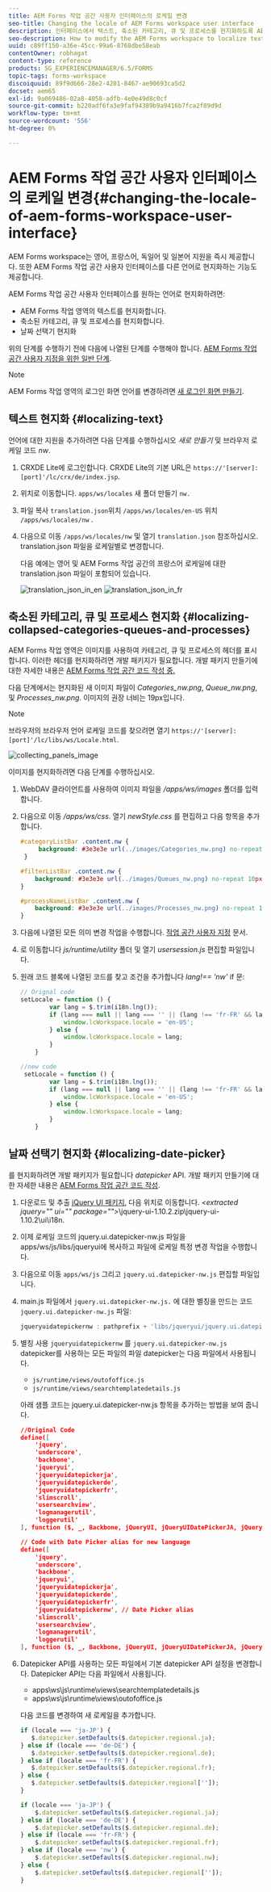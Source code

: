```yaml
---
title: AEM Forms 작업 공간 사용자 인터페이스의 로케일 변경
seo-title: Changing the locale of AEM Forms workspace user interface
description: 인터페이스에서 텍스트, 축소된 카테고리, 큐 및 프로세스를 현지화하도록 AEM Forms 작업 공간을 수정하는 방법 및 날짜 선택기를 사용합니다.
seo-description: How to modify the AEM Forms workspace to localize text, collapsed categories, queues, and processes, and the date picker on the interface.
uuid: c89ff150-a36e-45cc-99a6-8768dbe58eab
contentOwner: robhagat
content-type: reference
products: SG_EXPERIENCEMANAGER/6.5/FORMS
topic-tags: forms-workspace
discoiquuid: 89f9d666-28e2-4201-8467-ae90693ca5d2
docset: aem65
exl-id: 9a069486-02a8-4058-adfb-4e0e49d8c0cf
source-git-commit: b220adf6fa3e9faf94389b9a9416b7fca2f89d9d
workflow-type: tm+mt
source-wordcount: '556'
ht-degree: 0%

---
```


# AEM Forms 작업 공간 사용자 인터페이스의 로케일 변경{#changing-the-locale-of-aem-forms-workspace-user-interface}

AEM Forms workspace는 영어, 프랑스어, 독일어 및 일본어 지원을 즉시 제공합니다. 또한 AEM Forms 작업 공간 사용자 인터페이스를 다른 언어로 현지화하는 기능도 제공합니다.

AEM Forms 작업 공간 사용자 인터페이스를 원하는 언어로 현지화하려면:

* AEM Forms 작업 영역의 텍스트를 현지화합니다.
* 축소된 카테고리, 큐 및 프로세스를 현지화합니다.
* 날짜 선택기 현지화

위의 단계를 수행하기 전에 다음에 나열된 단계를 수행해야 합니다. [AEM Forms 작업 공간 사용자 지정을 위한 일반 단계](../../forms/using/generic-steps-html-workspace-customization.md).

>[!NOTE]
>
>AEM Forms 작업 영역의 로그인 화면 언어를 변경하려면 [새 로그인 화면 만들기](../../forms/using/creating-new-login-screen.md).

## 텍스트 현지화 {#localizing-text}

언어에 대한 지원을 추가하려면 다음 단계를 수행하십시오 *새로 만들기* 및 브라우저 로케일 코드 *nw*.

1. CRXDE Lite에 로그인합니다.
CRXDE Lite의 기본 URL은 `https://'[server]:[port]'/lc/crx/de/index.jsp`.
1. 위치로 이동합니다. `apps/ws/locales` 새 폴더 만들기 `nw.`
1. 파일 복사 `translation.json`위치 `/apps/ws/locales/en-US` 위치 `/apps/ws/locales/nw` .
1. 다음으로 이동 `/apps/ws/locales/nw` 및 열기 `translation.json` 참조하십시오. translation.json 파일을 로케일별로 변경합니다.

   다음 예에는 영어 및 AEM Forms 작업 공간의 프랑스어 로케일에 대한 translation.json 파일이 포함되어 있습니다.

   ![translation_json_in_en](assets/translation_json_in_en.png) ![translation_json_in_fr](assets/translation_json_in_fr.png)

## 축소된 카테고리, 큐 및 프로세스 현지화 {#localizing-collapsed-categories-queues-and-processes}

AEM Forms 작업 영역은 이미지를 사용하여 카테고리, 큐 및 프로세스의 헤더를 표시합니다. 이러한 헤더를 현지화하려면 개발 패키지가 필요합니다. 개발 패키지 만들기에 대한 자세한 내용은 [AEM Forms 작업 공간 코드 작성 중.](introduction-customizing-html-workspace.md#building-html-workspace-code)

다음 단계에서는 현지화된 새 이미지 파일이 *Categories_nw.png*, *Queue_nw.png*, 및 *Processes_nw.png*. 이미지의 권장 너비는 19px입니다.

>[!NOTE]
>
>브라우저의 브라우저 언어 로케일 코드를 찾으려면 열기 `https://'[server]:[port]'/lc/libs/ws/Locale.html`.

![collecting_panels_image](assets/collapsing_panels_image.png)

이미지를 현지화하려면 다음 단계를 수행하십시오.

1. WebDAV 클라이언트를 사용하여 이미지 파일을 */apps/ws/images* 폴더를 입력합니다.
1. 다음으로 이동 */apps/ws/css*. 열기 *newStyle.css* 를 편집하고 다음 항목을 추가합니다.

   ```css
   #categoryListBar .content.nw {
        background: #3e3e3e url(../images/Categories_nw.png) no-repeat 10px 10px;
    }
   
   #filterListBar .content.nw {
       background: #3e3e3e url(../images/Queues_nw.png) no-repeat 10px 10px;
   }
   
   #processNameListBar .content.nw {
       background: #3e3e3e url(../images/Processes_nw.png) no-repeat 10px 10px;
   }
   ```

1. 다음에 나열된 모든 의미 변경 작업을 수행합니다. [작업 공간 사용자 지정](../../forms/using/introduction-customizing-html-workspace.md) 문서.
1. 로 이동합니다 *js/runtime/utility* 폴더 및 열기 *usersession.js* 편집할 파일입니다.
1. 원래 코드 블록에 나열된 코드를 찾고 조건을 추가합니다 *lang!== &#39;nw&#39;* if 문:

   ```javascript
   // Orignal code
   setLocale = function () {
           var lang = $.trim(i18n.lng());
           if (lang === null || lang === '' || (lang !== 'fr-FR' && lang !== 'de-DE' && lang !== 'ja-JP')) {
               window.lcWorkspace.locale = 'en-US';
           } else {
               window.lcWorkspace.locale = lang;
           }
       }
   ```

   ```javascript
   //new code
    setLocale = function () {
           var lang = $.trim(i18n.lng());
           if (lang === null || lang === '' || (lang !== 'fr-FR' && lang !== 'de-DE' && lang !== 'ja-JP' && lang !== 'nw')) {
               window.lcWorkspace.locale = 'en-US';
           } else {
               window.lcWorkspace.locale = lang;
           }
       }
   ```

## 날짜 선택기 현지화 {#localizing-date-picker}

를 현지화하려면 개발 패키지가 필요합니다 *datepicker* API. 개발 패키지 만들기에 대한 자세한 내용은 [AEM Forms 작업 공간 코드 작성](introduction-customizing-html-workspace.md#building-html-workspace-code).

1. 다운로드 및 추출 [jQuery UI 패키지](https://jqueryui.com/download/all/), 다음 위치로 이동합니다. *&lt;extracted jquery=&quot;&quot; ui=&quot;&quot; package=&quot;&quot;>*\jquery-ui-1.10.2.zip\jquery-ui-1.10.2\ui\i18n.
1. 이제 로케일 코드의 jquery.ui.datepicker-nw.js 파일을 apps/ws/js/libs/jqueryui에 복사하고 파일에 로케일 특정 변경 작업을 수행합니다.
1. 다음으로 이동 `apps/ws/js` 그리고 `jquery.ui.datepicker-nw.js` 편집할 파일입니다.
1. main.js 파일에서 `jquery.ui.datepicker-nw.js.` 에 대한 별칭을 만드는 코드 `jquery.ui.datepicker-nw.js` 파일:

   ```javascript
   jqueryuidatepickernw : pathprefix + 'libs/jqueryui/jquery.ui.datepicker-nw'
   ```

1. 별칭 사용 `jqueryuidatepickernw` 를 `jquery.ui.datepicker-nw.js` datepicker를 사용하는 모든 파일의 파일 datepicker는 다음 파일에서 사용됩니다.

   * `js/runtime/views/outofoffice.js`
   * `js/runtime/views/searchtemplatedetails.js`

   아래 샘플 코드는 jquery.ui.datepicker-nw.js 항목을 추가하는 방법을 보여 줍니다.

   ```json
   //Original Code
   define([
       'jquery',
       'underscore',
       'backbone',
       'jqueryui',
       'jqueryuidatepickerja',
       'jqueryuidatepickerde',
       'jqueryuidatepickerfr',
       'slimscroll',
       'usersearchview',
       'logmanagerutil',
       'loggerutil'
   ], function ($, _, Backbone, jQueryUI, jQueryUIDatePickerJA, jQueryUIDatePickerDE, jQueryUIDatePickerFR, slimScroll, UserSearch, LogManager, Logger) {
   ```

   ```json
   // Code with Date Picker alias for new language
   define([
       'jquery',
       'underscore',
       'backbone',
       'jqueryui',
       'jqueryuidatepickerja',
       'jqueryuidatepickerde',
       'jqueryuidatepickerfr',
       'jqueryuidatepickernw', // Date Picker alias
       'slimscroll',
       'usersearchview',
       'logmanagerutil',
       'loggerutil'
   ], function ($, _, Backbone, jQueryUI, jQueryUIDatePickerJA, jQueryUIDatePickerDE, jQueryUIDatePickerFR, jQueryUIDatePickerNW, slimScroll, UserSearch, LogManager, Logger) {
   ```

1. Datepicker API를 사용하는 모든 파일에서 기본 datepicker API 설정을 변경합니다. Datepicker API는 다음 파일에서 사용됩니다.

   * apps\ws\js\runtime\views\searchtemplatedetails.js
   * apps\ws\js\runtime\views\outofoffice.js

   다음 코드를 변경하여 새 로케일을 추가합니다.

   ```javascript
   if (locale === 'ja-JP') {
      $.datepicker.setDefaults($.datepicker.regional.ja);
   } else if (locale === 'de-DE') {
      $.datepicker.setDefaults($.datepicker.regional.de);
   } else if (locale === 'fr-FR') {
      $.datepicker.setDefaults($.datepicker.regional.fr);
   } else {
      $.datepicker.setDefaults($.datepicker.regional['']);
   }
   ```

   ```javascript
   if (locale === 'ja-JP') {
       $.datepicker.setDefaults($.datepicker.regional.ja);
   } else if (locale === 'de-DE') {
       $.datepicker.setDefaults($.datepicker.regional.de);
   } else if (locale === 'fr-FR') {
       $.datepicker.setDefaults($.datepicker.regional.fr);
   } else if (locale === 'nw') {
       $.datepicker.setDefaults($.datepicker.regional.nw);
   } else {
       $.datepicker.setDefaults($.datepicker.regional['']);
   }
   ```
